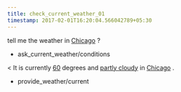 ```yaml
---
title: check_current_weather_01
timestamp: 2017-02-01T16:20:04.566042789+05:30
---
```


tell me the weather in [Chicago](city) ?
* ask_current_weather/conditions

< It is currently [60](temperature) degrees and [partly cloudy](condition) in [Chicago](city) .
* provide_weather/current
